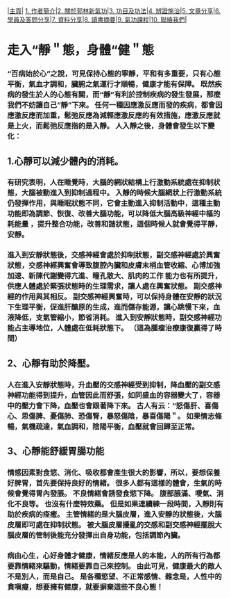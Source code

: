 |[主頁](/README.md)| [1. 作者簡介](/a10.md)|[2. 關於郭林新氣功](/a1.md)|[3. 功目及功法](/a2.md)|[4. 辨證施治](/a3.md)|[5. 文章分享](/a5.md)|[6. 學員及答問分享](/a6.md)|[7. 資料分享](/a7.md)|[8. 讀書摘要](/a4.md)|[9. 氣功課程](/郭林新氣功課程.md)|[10. 聯絡我們](/a9.md)|

# 走入“靜＂態，身體“健＂態

### “百病始於心”之說，可見保持心態的寧靜，平和有多重要，只有心態平衡，氣血才調和，臟腑之氣運行才順暢，健康才能有保障。 既然疾病的發生於人的心態有關，而“靜”有利於控制疾病的發生發展，那麼我們不妨讓自己“靜”下來。 任何一種因應激反應而發的疾病，都會因應激反應而加重，鬆弛反應為減輕應激反應的有效措施，應激反應就是上火，而鬆弛反應指的是入靜。 人入靜之後，身體會發生以下變化：

## 1.心靜可以減少體內的消耗。 
### 有研究表明，人在睡覺時，大腦的網狀結構上行激動系統處在抑制狀態，大腦被動進入到抑制過程中。 入靜的時候大腦網狀上行激動系統仍發揮作用，與睡眠狀態不同，它會主動進入抑制活動中，這種主動功能即為調節、恢復、改善大腦功能，可以降低大腦高級神經中樞的耗能量 ，提升整合功能，改善和諧狀態，這個時候人就會覺得平靜，安靜。

### 進入到安靜狀態後，交感神經會處於抑制狀態，副交感神經處於興奮狀態，交感神經興奮會導致腹腔內臟和皮膚末梢血管收縮、心博加強加速、新陳代謝變得亢進、瞳孔散大、肌肉的工作 能力也有所提升，供應人體處於緊張狀態時的生理需求，讓人處在興奮狀態。 副交感神經的作用與其相反。 副交感神經興奮時，可以保持身體在安靜的狀況下生理平衡，促進肝醣原的生成，進而儲存能源，讓心跳慢下來，血液降低，支氣管縮小，節省消耗。 進入到安靜狀態時，副交感神經功能占主導地位，人體處在低耗狀態下。  （這為腫瘤治療康復贏得了時間）

## 2、心靜有助於降壓。
### 人在進入安靜狀態時，升血壓的交感神經受到抑制，降血壓的副交感神經功能得到提升，血管因此而舒張，如同盛血的容器變大了，容器中的壓力會下降，血壓也會跟著降下來。 古人有云：“怒傷肝、喜傷心、思傷脾、憂傷肺、恐傷腎，暴怒傷陰，暴喜傷陽＂。 如果情志條暢，氣機疏達，氣血調和，陰陽平衡，血壓就會回歸至正常。

## 3、心靜能舒緩胃腸功能
### 情感因素對食慾、消化、吸收都會產生很大的影響，所以，要想保養好脾胃，首先要保持良好的情緒。 很多人都有這樣的體會，生氣的時候會覺得胃內發脹。 不良情緒會誘發食慾下降。 腹部脹滿、噯氣、消化不良等。 也沒有什麼特效藥。 但是如果連續練一段時間，入靜則有助於疾病的痊癒。 主管情緒的是大腦皮層，進入安靜的狀態後，大腦皮層即可處在抑制狀態。 被大腦皮層擾亂的交感和副交感神經擺脫大腦皮層的管制後能充分發揮出自身功能，包括調節內臟。

### 病由心生，心好身體才健康，情緒反應是人的本能，人的所有行為都要靠情緒來驅動，情緒要靠自己來控制。 由此可見，健康最大的敵人不是別人，而是自己。 是各種慾望、不正常感情、雜念是，人性中的貪嗔癡，想要擁有健康，就要摒棄這些不良心態！
